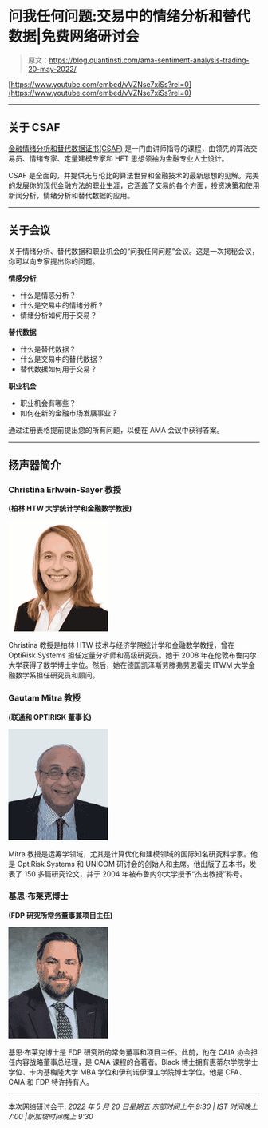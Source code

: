 # 问我任何问题:交易中的情绪分析和替代数据|免费网络研讨会

> 原文：<https://blog.quantinsti.com/ama-sentiment-analysis-trading-20-may-2022/>

[https://www.youtube.com/embed/vVZNse7xiSs?rel=0](https://www.youtube.com/embed/vVZNse7xiSs?rel=0)

* * *

## 关于 CSAF

[金融情绪分析和替代数据证书(CSAF)](https://www.quantinsti.com/csaf) 是一门由讲师指导的课程，由领先的算法交易员、情绪专家、定量建模专家和 HFT 思想领袖为金融专业人士设计。

CSAF 是全面的，并提供无与伦比的算法世界和金融技术的最新思想的见解。完美的发展你的现代金融方法的职业生涯，它涵盖了交易的各个方面，投资决策和使用新闻分析，情绪分析和替代数据的应用。

* * *

## 关于会议

关于情绪分析、替代数据和职业机会的“问我任何问题”会议。这是一次揭秘会议，你可以向专家提出你的问题。

**情感分析**

*   什么是情感分析？
*   什么是交易中的情绪分析？
*   情绪分析如何用于交易？

**替代数据**

*   什么是替代数据？
*   什么是交易中的替代数据？
*   替代数据如何用于交易？

**职业机会**

*   职业机会有哪些？
*   如何在新的金融市场发展事业？

通过注册表格提前提出您的所有问题，以便在 AMA 会议中获得答案。

* * *

## 扬声器简介

### Christina Erlwein-Sayer 教授

**(柏林 HTW 大学统计学和金融数学教授)**

![](img/ca3fe019b6461595476731c7ee97ac2c.png)

Christina 教授是柏林 HTW 技术与经济学院统计学和金融数学教授，曾在 OptiRisk Systems 担任定量分析师和高级研究员。她于 2008 年在伦敦布鲁内尔大学获得了数学博士学位。然后，她在德国凯泽斯劳滕弗劳恩霍夫 ITWM 大学金融数学系担任研究员和顾问。

### Gautam Mitra 教授

**(联通和 OPTIRISK 董事长)**

![](img/6c04d8de7899be01f4607ac280a53f45.png)

Mitra 教授是运筹学领域，尤其是计算优化和建模领域的国际知名研究科学家。他是 OptiRisk Systems 和 UNICOM 研讨会的创始人和主席。他出版了五本书，发表了 150 多篇研究论文，并于 2004 年被布鲁内尔大学授予“杰出教授”称号。

### 基思·布莱克博士

**(FDP 研究所常务董事兼项目主任)**

![](img/3fa533dfb00cfa27ce418c25cacb07ec.png)

基思·布莱克博士是 FDP 研究所的常务董事和项目主任。此前，他在 CAIA 协会担任内容战略董事总经理，是 CAIA 课程的合著者。Black 博士拥有惠蒂尔学院学士学位、卡内基梅隆大学 MBA 学位和伊利诺伊理工学院博士学位。他是 CFA、CAIA 和 FDP 特许持有人。

* * *

本次网络研讨会于:
*2022 年 5 月 20 日星期五
东部时间上午 9:30 | IST 时间晚上 7:00 |新加坡时间晚上 9:30*